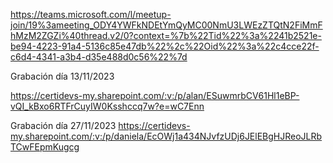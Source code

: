 https://teams.microsoft.com/l/meetup-join/19%3ameeting_ODY4YWFkNDEtYmQyMC00NmU3LWEzZTQtN2FiMmFhMzM2ZGZi%40thread.v2/0?context=%7b%22Tid%22%3a%2241b2521e-be94-4223-91a4-5136c85e47db%22%2c%22Oid%22%3a%22c4cce22f-c6d4-4341-a3b4-d35e488d0c56%22%7d

Grabación día 13/11/2023

https://certidevs-my.sharepoint.com/:v:/p/alan/ESuwmrbCV61Hl1eBP-vQI_kBxo6RTFrCuyIW0Ksshccq7w?e=wC7Enn

Grabación día 27/11/2023
https://certidevs-my.sharepoint.com/:v:/p/daniela/EcOWj1a434NJvfzUDj6JElEBgHJReoJLRbTCwFEpmKugcg
